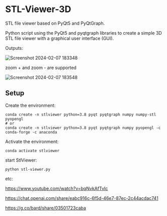 # STL-Viewer-3D
 
STL file viewer based on PyQt5 and PyQtGraph.

Python script using the PyQt5 and pyqtgraph libraries to create a simple 3D STL file viewer with a graphical user interface (GUI).


Outputs:

![Screenshot 2024-02-07 183348](https://github.com/UbaydullohML/STL-Viewer-3D/assets/75980506/97a21be0-b156-4c26-a012-7f16ef56c1c5)

zoom + and zoom - are supported 

![Screenshot 2024-02-07 183548](https://github.com/UbaydullohML/STL-Viewer-3D/assets/75980506/00d00032-15eb-48b3-b6cb-084c75397db5)


## Setup

Create the environment:

    conda create -n stlviewer python=3.8 pyqt pyqtgraph numpy numpy-stl pyopengl
    # or
    conda create -n stlviewer python=3.8 pyqt pyqtgraph numpy pyopengl -c conda-forge -c anaconda


Activate the environment:

    conda activate stlviewer

start StlViewer:

    python stl-viewer.py




etc:

https://www.youtube.com/watch?v=bqNvkAfTvIc

https://chat.openai.com/share/eabc916c-6f5d-46e7-87ec-2c44acdac741

https://g.co/bard/share/03501723caba
